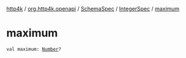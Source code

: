 [http4k](../../../index.md) / [org.http4k.openapi](../../index.md) / [SchemaSpec](../index.md) / [IntegerSpec](index.md) / [maximum](./maximum.md)

# maximum

`val maximum: `[`Number`](https://kotlinlang.org/api/latest/jvm/stdlib/kotlin/-number/index.html)`?`